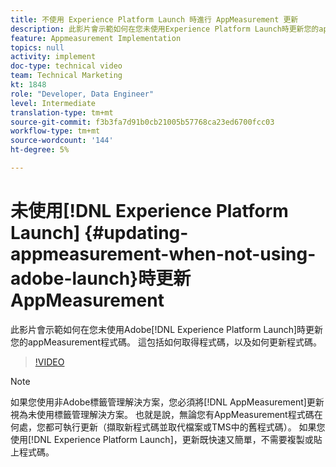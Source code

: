 ```yaml
---
title: 不使用 Experience Platform Launch 時進行 AppMeasurement 更新
description: 此影片會示範如何在您未使用Experience Platform Launch時更新您的appMeasurement程式碼。 這包括如何取得程式碼，以及如何更新程式碼。
feature: Appmeasurement Implementation
topics: null
activity: implement
doc-type: technical video
team: Technical Marketing
kt: 1848
role: "Developer, Data Engineer"
level: Intermediate
translation-type: tm+mt
source-git-commit: f3b3fa7d91b0cb21005b57768ca23ed6700fcc03
workflow-type: tm+mt
source-wordcount: '144'
ht-degree: 5%

---
```



# 未使用[!DNL Experience Platform Launch] {#updating-appmeasurement-when-not-using-adobe-launch}時更新AppMeasurement

此影片會示範如何在您未使用Adobe[!DNL Experience Platform Launch]時更新您的appMeasurement程式碼。 這包括如何取得程式碼，以及如何更新程式碼。

>[!VIDEO](https://video.tv.adobe.com/v/25913/?quality=12)

>[!NOTE]
>
>如果您使用非Adobe標籤管理解決方案，您必須將[!DNL AppMeasurement]更新視為未使用標籤管理解決方案。 也就是說，無論您有AppMeasurement程式碼在何處，您都可執行更新（擷取新程式碼並取代檔案或TMS中的舊程式碼）。 如果您使用[!DNL Experience Platform Launch]，更新既快速又簡單，不需要複製或貼上程式碼。
